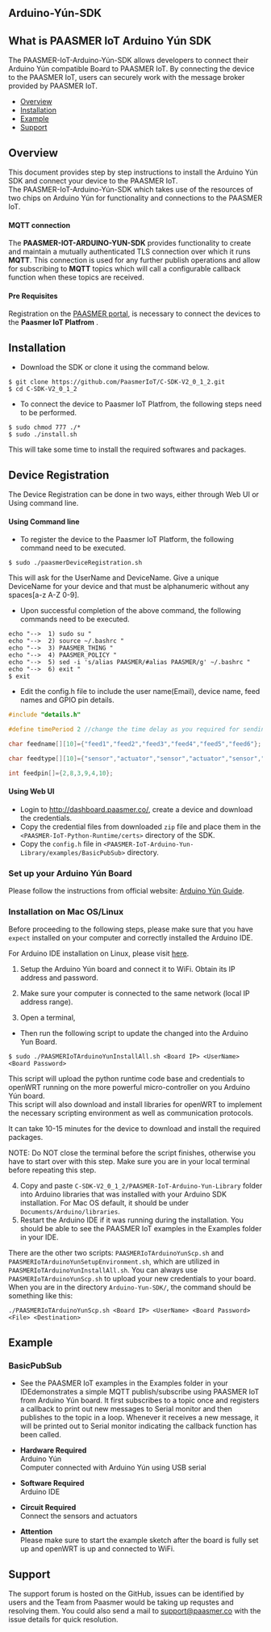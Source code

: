 ## Arduino-Yún-SDK

## What is PAASMER IoT Arduino Yún SDK

The PAASMER-IoT-Arduino-Yún-SDK allows developers to connect their Arduino Yún compatible Board to PAASMER IoT. By connecting the device to the PAASMER IoT, users can securely work with the message broker provided by PAASMER IoT.

* [Overview](#overview)
* [Installation](#installation)
* [Example](#example)
* [Support](#support)

<a name="overview"></a>
## Overview
This document provides step by step instructions to install the Arduino Yún SDK and connect your device to the PAASMER IoT.  
The PAASMER-IoT-Arduino-Yún-SDK which takes use of the resources of two chips on Arduino Yún for functionality and connections to the PAASMER IoT.

#### MQTT connection
The **PAASMER-IOT-ARDUINO-YUN-SDK** provides functionality to create and maintain a mutually authenticated TLS connection over which it runs **MQTT**. This connection is used for any further publish operations and allow for subscribing to **MQTT** topics which will call a configurable callback function when these topics are received.

#### Pre Requisites

Registration on the [PAASMER portal](http://dashboard.paasmer.co/), is necessary to connect the devices to the **Paasmer IoT Platfrom** .

<a name="installation"></a>
## Installation

* Download the SDK or clone it using the command below.
```
$ git clone https://github.com/PaasmerIoT/C-SDK-V2_0_1_2.git
$ cd C-SDK-V2_0_1_2
```

* To connect the device to Paasmer IoT Platfrom, the following steps need to be performed.

```
$ sudo chmod 777 ./*
$ sudo ./install.sh
```

This will take some time to install the required softwares and packages.

## Device Registration
The Device Registration can be done in two ways, either through Web UI or Using command line.

#### Using Command line

* To register the device to the Paasmer IoT Platform, the following command need to be executed.

```
$ sudo ./paasmerDeviceRegistration.sh
```
This will ask for the UserName and DeviceName. Give a unique DeviceName for your device and that must be alphanumeric without any spaces[a-z A-Z 0-9].

* Upon successful completion of the above command, the following commands need to be executed.
```
echo "-->  1) sudo su "
echo "-->  2) source ~/.bashrc "
echo "-->  3) PAASMER_THING "
echo "-->  4) PAASMER_POLICY "
echo "-->  5) sed -i 's/alias PAASMER/#alias PAASMER/g' ~/.bashrc "
echo "-->  6) exit "
$ exit
```

* Edit the config.h file to include the user name(Email), device name, feed names and GPIO pin details.

```c
#include "details.h"

#define timePeriod 2 //change the time delay as you required for sending sensor values to paasmer cloud

char feedname[][10]={"feed1","feed2","feed3","feed4","feed5","feed6"};

char feedtype[][10]={"sensor","actuator","sensor","actuator","sensor","actuator"};

int feedpin[]={2,8,3,9,4,10};

```

#### Using Web UI
* Login to http://dashboard.paasmer.co/, create a device and download the credentials.
* Copy the credential files from downloaded `zip` file and place them in the `<PAASMER-IoT-Python-Runtime/certs>` directory of the SDK.
* Copy the `config.h` file in `<PAASMER-IoT-Arduino-Yun-Library/examples/BasicPubSub>` directory.

### Set up your Arduino Yún Board
Please follow the instructions from official website: [Arduino Yún Guide](https://www.arduino.cc/en/Guide/ArduinoYun).

### Installation on Mac OS/Linux
Before proceeding to the following steps, please make sure that you have `expect` installed on your computer and correctly installed the Arduino IDE.  

For Arduino IDE installation on Linux, please visit [here](http://playground.arduino.cc/Linux/All).

1. Setup the Arduino Yún board and connect it to WiFi. Obtain its IP address and password.  
2. Make sure your computer is connected to the same network (local IP address range).  

3. Open a terminal,
* Then run the following script to update the changed into the Arduino Yun Board.

```
$ sudo ./PAASMERIoTArduinoYunInstallAll.sh <Board IP> <UserName> <Board Password>

```

This script will upload the python runtime code base and credentials to openWRT running on the more powerful micro-controller on you Arduino Yún board.  
This script will also download and install libraries for openWRT to implement the necessary scripting environment as well as communication protocols.

  It can take 10-15 minutes for the device to download and install the required packages.  

  NOTE: Do NOT close the terminal before the script finishes, otherwise you have to start over with this step. Make sure you are in your local terminal before repeating this step.  

4. Copy and paste `C-SDK-V2_0_1_2/PAASMER-IoT-Arduino-Yun-Library` folder into Arduino libraries that was installed with your Arduino SDK installation. For Mac OS default, it should be under `Documents/Arduino/libraries`.
5. Restart the Arduino IDE if it was running during the installation. You should be able to see the PAASMER IoT examples in the Examples folder in your IDE.  

There are the other two scripts: `PAASMERIoTArduinoYunScp.sh` and `PAASMERIoTArduinoYunSetupEnvironment.sh`, which are utilized in `PAASMERIoTArduinoYunInstallAll.sh`. You can always use `PAASMERIoTArduinoYunScp.sh` to upload your new credentials to your board. When you are in the directory `Arduino-Yun-SDK/`, the command should be something like this:  

    ./PAASMERIoTArduinoYunScp.sh <Board IP> <UserName> <Board Password> <File> <Destination>

<a name="example"></a>
## Example

### BasicPubSub
* See the PAASMER IoT examples in the Examples folder in your IDEdemonstrates a simple MQTT publish/subscribe using PAASMER IoT from Arduino Yún board. It first subscribes to a topic once and registers a callback to print out new messages to Serial monitor and then publishes to the topic in a loop. Whenever it receives a new message, it will be printed out to Serial monitor indicating the callback function has been called.


* **Hardware Required**  
Arduino Yún  
Computer connected with Arduino Yún using USB serial

* **Software Required**  
Arduino IDE

* **Circuit Required**  
Connect the sensors and actuators

* **Attention**  
Please make sure to start the example sketch after the board is fully set up and openWRT is up and connected to WiFi.

<a name="support"></a>
## Support
The support forum is hosted on the GitHub, issues can be identified by users and the Team from Paasmer would be taking up requstes and resolving them. You could also send a mail to support@paasmer.co with the issue details for quick resolution.
